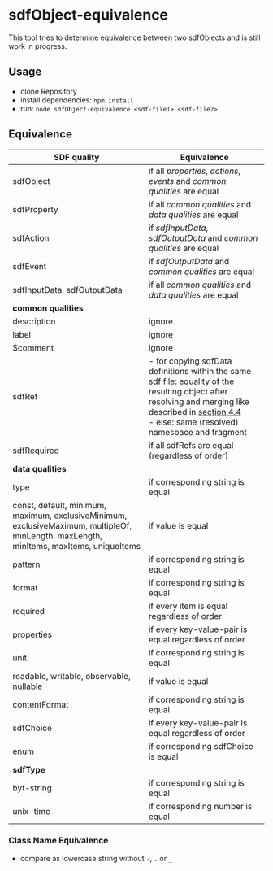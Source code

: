 # sdfObject-equivalence

This tool tries to determine equivalence between two sdfObjects and is still work in progress.

## Usage

- clone Repository
- install dependencies: `npm install`
- run: `node sdfObject-equivalence <sdf-file1> <sdf-file2>`

## Equivalence

| SDF quality                                                  | Equivalence                                                  |
| ------------------------------------------------------------ | ------------------------------------------------------------ |
| sdfObject                                                    | if all *properties*, *actions*, *events* and *common qualities* are equal |
| sdfProperty                                                  | if all *common qualities* and *data qualities* are equal     |
| sdfAction                                                    | if *sdfInputData*, *sdfOutputData* and *common qualities* are equal |
| sdfEvent                                                     | if *sdfOutputData* and *common qualities* are equal          |
| sdfInputData, sdfOutputData                                  | if all *common qualities* and *data qualities* are equal     |
| **common qualities**                                         |                                                              |
| description                                                  | ignore                                                       |
| label                                                        | ignore                                                       |
| $comment                                                     | ignore                                                       |
| sdfRef                                                       | - for copying sdfData definitions within the same sdf file: equality of the resulting object after resolving and merging like described in [section 4.4](https://datatracker.ietf.org/doc/html/draft-ietf-asdf-sdf-07#section-4.4)<br /> - else: same (resolved) namespace and fragment |
| sdfRequired                                                  | if all sdfRefs are equal (regardless of order)               |
| **data qualities**                                           |                                                              |
| type                                                         | if corresponding string is equal                             |
| const, default, minimum, maximum, exclusiveMinimum, exclusiveMaximum, multipleOf, minLength, maxLength, minItems, maxItems, uniqueItems | if value is equal                                            |
| pattern                                                      | if corresponding string is equal                             |
| format                                                       | if corresponding string is equal                             |
| required                                                     | if every item is equal regardless of order                   |
| properties                                                   | if every key-value-pair is equal regardless of order         |
| unit                                                         | if corresponding string is equal                             |
| readable, writable, observable, nullable                     | if value is equal                                            |
| contentFormat                                                | if corresponding string is equal                             |
| sdfChoice                                                    | if every key-value-pair is equal regardless of order         |
| enum                                                         | if corresponding sdfChoice is equal                          |
| **sdfType**                                                  |                                                              |
| byt-string                                                   | if corresponding string is equal                             |
| unix-time                                                    | if corresponding number is equal                             |

### Class Name Equivalence

- compare as lowercase string without `-`, `.` or `_`

